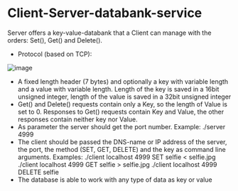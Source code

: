 # Client-Server-databank-service
Server offers a key-value-databank that a Client can manage with the orders: Set(), Get() and Delete().

- Protocol (based on TCP):

![image](https://user-images.githubusercontent.com/83579009/129104311-7fe78077-df06-4a8c-a537-7a6acb6fa893.jpg)

- A fixed length header (7 bytes) and optionally a key with variable length and a value with variable length. Length of the key is saved in a 16bit unsigned integer, length of the value is saved in a 32bit unsigned integer
- Get() and Delete() requests contain only a Key, so the length of Value is set to 0. Responses to Get() requests contain Key and Value, the other responses contain neither key nor Value.
- As parameter the server should get the port number. Example:
    ./server 4999
- The client should be passed the DNS-name or IP address of the server, the port,  the method (SET, GET, DELETE) and the key as command line arguments. Examples:
    ./client localhost 4999 SET selfie < selfie.jpg
    ./client localhost 4999 GET selfie > selfie.jpg
    ./client localhost 4999 DELETE selfie
- The database is able to work with any type of data as key or value
